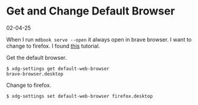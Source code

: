 # Get and Change Default Browser

02-04-25

When I run `mdbook serve --open` it always open in brave browser.
I want to change to firefox. I found [this](https://thelinuxcode.com/open-default-browser-command-line-linux/) tutorial.

Get the default browser.

```
$ xdg-settings get default-web-browser
brave-browser.desktop
```

Change to firefox.

```
$ xdg-settings set default-web-browser firefox.desktop
```

